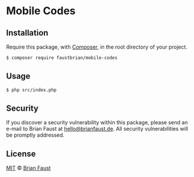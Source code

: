 # Mobile Codes

## Installation

Require this package, with [Composer](https://getcomposer.org/), in the root directory of your project.

``` bash
$ composer require faustbrian/mobile-codes
```

## Usage

``` bash
$ php src/index.php
```

## Security

If you discover a security vulnerability within this package, please send an e-mail to Brian Faust at hello@brianfaust.de. All security vulnerabilities will be promptly addressed.

## License

[MIT](LICENSE) © [Brian Faust](https://brianfaust.de)

